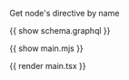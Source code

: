 Get node's directive by name

{{ show schema.graphql }}

{{ show main.mjs }}

{{ render main.tsx }}
